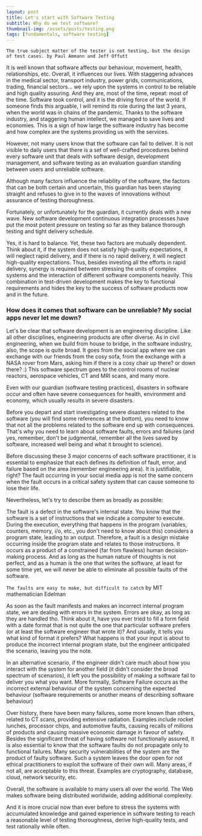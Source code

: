 ```yaml
---
layout: post
title: Let's start with Software Testing
subtitle: Why do we test software?
thumbnail-img: /assets/posts/testing.png
tags: [fundamentals, software testing]
---
```


```The true subject matter of the tester is not testing, but the design of test cases. by Paul Ammann and Jeff Offutt```

It is well known that software affects our behaviour, movement, health, relationships, etc. Overall, it influences our lives. With staggering advances in the medical sector, transport industry, power grids, communications, trading, financial sectors... we rely upon the systems in control to be reliable and high quality assuring. And they are, most of the time, repeat: most of the time. 
Software took control, and it is the driving force of the world. If someone finds this arguable, I will remind its role during the last 3 years, when the world was in chains of the pandemic.
Thanks to the software industry, and staggering human intellect, we managed to save lives and economies. This is a sign of how large the software industry has become and how complex are the systems providing us with the services.

However, not many users know that the software can fail to deliver. It is not visible to daily users that there is a set of well-crafted procedures behind every software unit that deals with software design, development management, and software testing as an evaluation guardian standing between users and unreliable software.

Although many factors influence the reliability of the software, the factors that can be both certain and uncertain, this guardian has been staying straight and refuses to give in to the waves of innovations without assurance of testing thoroughness.

Fortunately, or unfortunately for the guardian, it currently deals with a new wave. New software development continuous integration processes have put the most potent pressure on testing so far as they balance thorough testing and tight delivery schedule. 

Yes, it is hard to balance. Yet, these two factors are mutually dependent. Think about it, if the system does not satisfy high-quality expectations, it will neglect rapid delivery, and if there is no rapid delivery, it will neglect high-quality expectations. Thus, besides investing all the efforts in rapid delivery, synergy is required between stressing the units of complex systems and the interaction of different software components heavily.
This combination in test-driven development makes the key to functional requirements and hides the key to the success of software products now and in the future.

### How does it comes that software can be unreliable? My social apps never let me down?

Let's be clear that software development is an engineering discipline. Like all other disciplines, engineering products are ofter diverse. 
As in civil engineering, when we build from house to bridge, in the software industry, also, the scope is quite broad. It goes from the social app where we can exchange with our friends from the cosy sofa, from the exchange with a NASA rover from Mars, asking him if there is a cosy chair up there? or down there? :) 
This software spectrum goes to the control rooms of nuclear reactors, aerospace vehicles, CT and MRI scans, and many more.

Even with our guardian (software testing practices), disasters in software occur and often have severe consequences for health, environment and economy, which usually results in severe disasters. 

Before you depart and start investigating severe disasters related to the software (you will find some references at the bottom), you need to know that not all the problems related to the software end up with consequences.
That's why you need to learn about software faults, errors and failures (and yes, remember, don't be judgmental, remember all the lives saved by software, increased well being and what it brought to science).

Before discussing these 3 major concerns of each software practitioner, it is essential to emphasize that each defines its definition of fault, error, and failure based on the area (remember engineering area).
It is justifiable, right? The fault occurring in your social media app is not the same concern when the fault occurs in a critical safety system that can cause someone to lose their life.

Nevertheless, let's try to describe them as broadly as possible:

The fault is a defect in the software's internal state. You know that the software is a set of instructions that we indicate a computer to execute.
During the execution, everything that happens in the program (variables, counters, memory, i/o, etc., you don't need to know about this) considers a program state, leading to an output.
Therefore, a fault is a design mistake occurring inside the program state and relates to those instructions. It occurs as a product of a constrained (far from flawless) human decision-making process.
And as long as the human nature of thoughts is not perfect, and as a human is the one that writes the software, at least for some time yet, we will never be able to eliminate all possible faults of the software.

```The faults are easy to make, but difficult to catch``` by MIT mathematician Edelman

As soon as the fault manifests and makes an incorrect internal program state, we are dealing with errors in the system. Errors are okay, as long as they are handled tho.
Think about it, have you ever tried to fill a form field with a date format that is not quite the one that particular software prefers (or at least the software engineer that wrote it)? And usually, it tells you what kind of format it prefers? 
What happens is that your input is about to produce the incorrect internal program state, but the engineer anticipated the scenario, leaving you the note.

In an alternative scenario, if the engineer didn't care much about how you interact with the system for another field (it didn't consider the broad spectrum of scenarios), it left you the possibility of making a software fail to deliver you what you want. More formally, Software Failure occurs as the incorrect external behaviour of the system concerning the expected behaviour (software requirements or another means of describing software behaviour)

Over history, there have been many failures, some more known than others, related to CT scans, providing extensive radiation. Examples include rocket lunches, processor chips, and automotive faults, causing recalls of millions of products and causing massive economic damage in favour of safety.
Besides the significant threat of having software not functionally assured, it is also essential to know that the software faults do not propagate only to functional failures.
Many security vulnerabilities of the system are the product of faulty software. Such a system leaves the door open for not ethical practitioners to exploit the software of their own will.
Many areas, if not all, are acceptable to this threat. Examples are cryptography, database, cloud, network security, etc.

Overall, the software is available to many users all over the world. The Web makes software being distributed worldwide, adding additional complexity.

And it is more crucial now than ever before to stress the systems with accumulated knowledge and gained experience in software testing to reach a reasonable level of testing thoroughness, derive high-quality tests, and test rationally while often. 



  